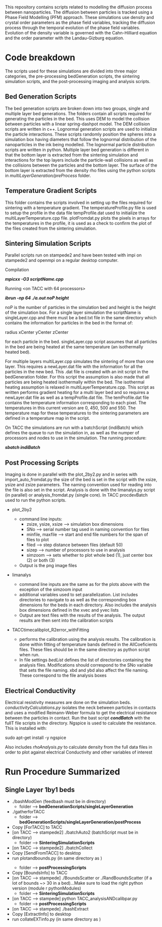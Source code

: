 This repository contains scripts related to modelling the diffusion process between nanoparticles. The diffusion between particles is tracked using a Phase Field Modelling (PFM) approach. These simulations use density and crystal order parameters as the phase field variables, tracking the diffusion process through the temporal evolution of the phase field variables. Evolution of the density variable is governed with the Cahn-Hilliard equation and the order parameter with the Landau-Gizburg equation. 

# Code breakdown
The scripts used for these simulations are divided into three major categories, the pre-processing bedGeneration scripts, the sintering simulation scripts, and the post-processing imaging and analysis scripts.

## Bed Generation Scripts
The bed generation scripts are broken down into two groups, single and multiple layer bed generations. The folders contain all scripts required for generating the particles in the bed. This uses DEM to model the collision between particles with a linear spring-dashpot model. The DEM collision scripts are written in c++. Lognormal generation scripts are used to initialize the particle interactions. These scripts randomly position the spheres into a simulation box having diameters that follow the lognormal distribution of the nanoparticles in the ink being modelled. The lognormal particle distribution scripts are written in python. Multiple layer bed generation is different in that the bottom layer is extracted from the sintering simulation and interactions for the top layers include the particle-wall collisions as well as the collisions between the particles and the bottom layer. The surface of the bottom layer is extracted from the density rho files using the python scripts in *multiLayerGeneration/preProcess* folder.

## Temperature Gradient Scripts
This folder contains the scripts involved in setting up the files required for sintering with a temperature gradient. The temperatureProfile.py file is used to setup the profile in the data file tempProfile.dat used to initialize the multiLayerTemperature.cpp file. plotFromdat.py plots the pixels in arrays for the temperatures in the profile, it is used as a check to confirm the plot of the files created from the sintering simulation.

## Sintering Simulation Scripts
Parallel scripts run on stampede2 and have been tested with impi on stampede2 and openmpi on a regular desktop computer. 

Compilation

_**mpicxx -O3 scriptName.cpp**_

Running
<on TACC with 64 processors>

_**ibrun -np 64 ./a.out noP height**_

noP is the number of particles in the simulation bed and height is the height of the simulation box. For a single layer simulation the scriptName is singleLayer.cpp and there must be a bed.txt file in the same directory which contains the information for particles in the bed in the format of:

radius  xCenter   yCenter   zCenter

for each particle in the bed. singleLayer.cpp script assumes that all particles in the bed are being heated at the same temperature (an isothermally heated bed). 

For multiple layers multiLayer.cpp simulates the sintering of more than one layer. This requires a newLayer.dat file with the information for all the particles in the new bed. This .dat file is created with an init script in the bedGeneration folder. For this script the assumption is also made that all particles are being heated isothermally within the bed. The isothermal heating assumption is relaxed in multiLayerTemperature.cpp. This script as written performs gradient heating for a multi layer bed and so requires a newLayer.dat file as well as a tempProfile.dat file. The temProfile.dat file contains the temperature information corresponding to each pixel. The temperatures in this current version are 0, 450, 500 and 550. The temperature map for these temperatures to the sintering parameters are defined in a temperature map in the script.

On TACC the simulations are run with a batchScript (indiBatch) which defines the queue to run the simulation in, as well as the numper of processors and nodes to use in the simulation. The running procedure:

_**sbatch indiBatch**_

## Post Processing Scripts
Imaging is done in parallel with the plot_2by2.py and in series with import_auto_fromdat.py the size of the bed is set in the script with the xsize, ysize and zsize parameters. The naming convention used for reading into the file is also set in the script. Analysis is done with the limanalys.py script (in parallel) or analysis_fromdat.py (single core). In TACC procdevBatch used to run the python scripts.

* plot_2by2 
  * command line inputs:
    * zsize, ysize, xsize --> simulation box dimensions
    * SNo --> serial number tag used in naming convention for files
    * minfile, maxfile --> start and end file numbers for the span of files to plot
    * filed --> step distance between files (default 50)
    * sizep --> number of processors to use in analysis
    * simzoom --> sets whether to plot whole bed (1), just center box (2) or both (3)
  * Output is the png image files
  
* limanalys 
  * command line inputs are the same as for the plots above with the exception of the simzoom input
  * additional variables used to set parallelization. List includes directories to navigate to as well as the corresponding box dimensions for the beds in each directory. Also includes the analysis box dimensions defined in the xvec and yvec lists
  * Output are text files with the results of the analysis. The output results are then sent into the calibration scripts
  
* TACCtimecalibplot_R2error_withFitting
  * performs the calibration using the analysis results. The calibration is done within fitting of temperature bands defined in the AllCoeficients files. These files should be in the same directory as python script when run.
  * In file settings *bedList* defines the list of directories containing the analysis files. Modifications should correspond to the SNo variable that sets the file naming. xbd and ybd also affect the file naming. These correspond to the file analysis boxes

## Electrical Conductivity
Electrical resistivity measures are done on the simulation beds. *conductivityCalculations.py* isolates the neck between particles in contacts and uses a modified Reimann-Weber formula to get the electrical resistance between the particles in contact. Run the bast script _**condBatch**_ with the fullT file scripts in the directory. Ngspice is used to calculate the resistance. This is installed with:

sudo apt-get install -y ngspice

Also includes *rhoAnalysis.py* to calculate density from the full data files in order to plot against electrical Conductivity and other variables of interest

# Run Procedure Summarized
## Single Layer 1by1 beds
* ./bashModGen (feedbash must be in directory) 
  * folder --> **bedGenerationScripts/singleLayerGeneration**
* ./gatherforTACC 
  * folder --> **bedGenerationScripts/singleLayerGeneration/postProcess**
* Copy [ForTACC] to TACC
* [on TACC --> stampede2] ./batchAuto2 (batchScript must be in directory)
  * folder --> **SinteringSimulationScripts**
* [on TACC --> stampede2] ./batchCollect
* Copy [SendFromTACC] to desktop
* run plotandbounds.py (in same directory as <SendFromTACC>)
  * folder --> **postProcessingScripts**
* Copy [BoundsInfo] to TACC
* [on TACC --> stampede] ./BoundsScatter or ./RandBoundsScatter (if a lot of bounds ~> 30 in a bed)…Make sure to load the right python version (module r pythonModules)
  * folder --> **SinteringSimulationScripts**
* [on TACC --> stampede] python TACC_analysisANDcalibpar.py
  * folder --> **postProcessingScripts**
* [on TACC --> stampede] ./bashExtract
* Copy [ExtractInfo] to desktop
* run collateEXTinfo.py (in same directory as <ExtractInfo>)
